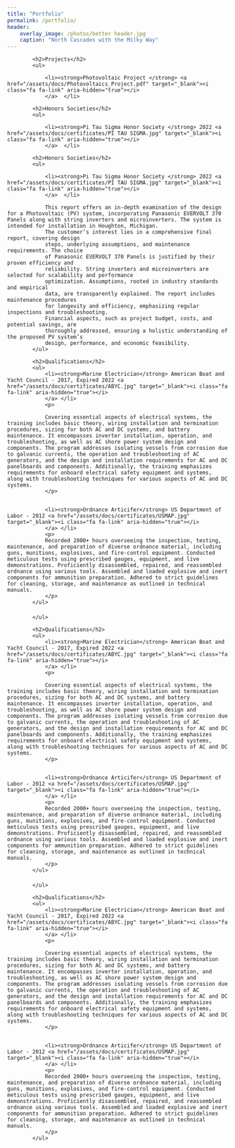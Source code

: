 ```yaml
---
title: "Portfolio"
permalink: /portfolio/
header:
    overlay_image: /photos/better header.jpg
    caption: "North Cascades with the Milky Way"
---
```


<html>


<style>
        body {
            font-family: Arial, sans-serif;
            margin: 0px;
        }
        .title {
            font-weight: bold;
        }
        .experience {
            margin-bottom: 20px;
        }
        .image {
            float: right; /* Float the image to the right */
            width: 375px; /* Set the width of the image as desired */
        }
</style>
<body>


<div class="content">
    <div class="experience">
     
            <h2>Projects</h2>
            <ul>

                <li><strong>Photovoltaic Project </strong> <a href="/assets/docs/Photovoltaics_Project.pdf" target="_blank"><i class="fa fa-link" aria-hidden="true"></i>
                </a>  </li> 

                
<style>
        body {
            font-family: Arial, sans-serif;
            margin: 0px;
        }
        .title {
            font-weight: bold;
        }
        .experience {
            margin-bottom: 20px;
        }
        .image {
            float: right; /* Float the image to the right */
            width: 375px; /* Set the width of the image as desired */
        }
</style>
<body>


<div class="content">
    <div class="experience">
     
            <h2>Honors Societies</h2>
            <ul>

                <li><strong>Pi Tau Sigma Honor Society </strong> 2022 <a href="/assets/docs/certificates/PI TAU SIGMA.jpg" target="_blank"><i class="fa fa-link" aria-hidden="true"></i>
                </a>  </li> 

                
<style>
        body {
            font-family: Arial, sans-serif;
            margin: 0px;
        }
        .title {
            font-weight: bold;
        }
        .experience {
            margin-bottom: 20px;
        }
        .image {
            float: right; /* Float the image to the right */
            width: 375px; /* Set the width of the image as desired */
        }
</style>
<body>


<div class="content">
    <div class="experience">
     
            <h2>Honors Societies</h2>
            <ul>

                <li><strong>Pi Tau Sigma Honor Society </strong> 2022 <a href="/assets/docs/certificates/PI TAU SIGMA.jpg" target="_blank"><i class="fa fa-link" aria-hidden="true"></i>
                </a>  </li> 

                This report offers an in-depth examination of the design for a Photovoltaic (PV) system, incorporating Panasonic EVERVOLT 370 Panels along with string inverters and microinverters. The system is intended for installation in Houghton, Michigan.
                The customer’s interest lies in a comprehensive final report, covering design
                steps, underlying assumptions, and maintenance requirements. The choice
                of Panasonic EVERVOLT 370 Panels is justified by their proven efficiency and
                reliability. String inverters and microinverters are selected for scalability and performance
                optimization. Assumptions, rooted in industry standards and empirical
                data, are transparently explained. The report includes maintenance procedures
                for longevity and efficiency, emphasizing regular inspections and troubleshooting.
                Financial aspects, such as project budget, costs, and potential savings, are
                thoroughly addressed, ensuring a holistic understanding of the proposed PV system’s
                design, performance, and economic feasibility.
            </ul>
   


<div class="experience">

            <h2>Qualifications</h2>
            <ul>
                <li><strong>Marine Electrician</strong> American Boat and Yacht Council - 2017, Expired 2022 <a href="/assets/docs/certificates/ABYC.jpg" target="_blank"><i class="fa fa-link" aria-hidden="true"></i>
                </a> </li>
                <p>

                Covering essential aspects of electrical systems, the training includes basic theory, wiring installation and termination procedures, sizing for both AC and DC systems, and battery maintenance. It encompasses inverter installation, operation, and troubleshooting, as well as AC shore power system design and components. The program addresses isolating vessels from corrosion due to galvanic currents, the operation and troubleshooting of AC generators, and the design and installation requirements for AC and DC panelboards and components. Additionally, the training emphasizes requirements for onboard electrical safety equipment and systems, along with troubleshooting techniques for various aspects of AC and DC systems.
                </p>


                <li><strong>Ordnance Articifer</strong> US Department of Labor - 2012 <a href="/assets/docs/certificates/USMAP.jpg" target="_blank"><i class="fa fa-link" aria-hidden="true"></i>
                </a> </li>
                <p>
                Recorded 2000+ hours overseeing the inspection, testing, maintenance, and preparation of diverse ordnance material, including guns, munitions, explosives, and fire-control equipment. Conducted meticulous tests using prescribed gauges, equipment, and live demonstrations. Proficiently disassembled, repaired, and reassembled ordnance using various tools. Assembled and loaded explosive and inert components for ammunition preparation. Adhered to strict guidelines for cleaning, storage, and maintenance as outlined in technical manuals.
                </p>
            </ul>
   
</div>

            </ul>
   


<div class="experience">

            <h2>Qualifications</h2>
            <ul>
                <li><strong>Marine Electrician</strong> American Boat and Yacht Council - 2017, Expired 2022 <a href="/assets/docs/certificates/ABYC.jpg" target="_blank"><i class="fa fa-link" aria-hidden="true"></i>
                </a> </li>
                <p>

                Covering essential aspects of electrical systems, the training includes basic theory, wiring installation and termination procedures, sizing for both AC and DC systems, and battery maintenance. It encompasses inverter installation, operation, and troubleshooting, as well as AC shore power system design and components. The program addresses isolating vessels from corrosion due to galvanic currents, the operation and troubleshooting of AC generators, and the design and installation requirements for AC and DC panelboards and components. Additionally, the training emphasizes requirements for onboard electrical safety equipment and systems, along with troubleshooting techniques for various aspects of AC and DC systems.
                </p>


                <li><strong>Ordnance Articifer</strong> US Department of Labor - 2012 <a href="/assets/docs/certificates/USMAP.jpg" target="_blank"><i class="fa fa-link" aria-hidden="true"></i>
                </a> </li>
                <p>
                Recorded 2000+ hours overseeing the inspection, testing, maintenance, and preparation of diverse ordnance material, including guns, munitions, explosives, and fire-control equipment. Conducted meticulous tests using prescribed gauges, equipment, and live demonstrations. Proficiently disassembled, repaired, and reassembled ordnance using various tools. Assembled and loaded explosive and inert components for ammunition preparation. Adhered to strict guidelines for cleaning, storage, and maintenance as outlined in technical manuals.
                </p>
            </ul>
   
</div>

            </ul>
   


<div class="experience">

            <h2>Qualifications</h2>
            <ul>
                <li><strong>Marine Electrician</strong> American Boat and Yacht Council - 2017, Expired 2022 <a href="/assets/docs/certificates/ABYC.jpg" target="_blank"><i class="fa fa-link" aria-hidden="true"></i>
                </a> </li>
                <p>

                Covering essential aspects of electrical systems, the training includes basic theory, wiring installation and termination procedures, sizing for both AC and DC systems, and battery maintenance. It encompasses inverter installation, operation, and troubleshooting, as well as AC shore power system design and components. The program addresses isolating vessels from corrosion due to galvanic currents, the operation and troubleshooting of AC generators, and the design and installation requirements for AC and DC panelboards and components. Additionally, the training emphasizes requirements for onboard electrical safety equipment and systems, along with troubleshooting techniques for various aspects of AC and DC systems.
                </p>


                <li><strong>Ordnance Articifer</strong> US Department of Labor - 2012 <a href="/assets/docs/certificates/USMAP.jpg" target="_blank"><i class="fa fa-link" aria-hidden="true"></i>
                </a> </li>
                <p>
                Recorded 2000+ hours overseeing the inspection, testing, maintenance, and preparation of diverse ordnance material, including guns, munitions, explosives, and fire-control equipment. Conducted meticulous tests using prescribed gauges, equipment, and live demonstrations. Proficiently disassembled, repaired, and reassembled ordnance using various tools. Assembled and loaded explosive and inert components for ammunition preparation. Adhered to strict guidelines for cleaning, storage, and maintenance as outlined in technical manuals.
                </p>
            </ul>
   
</div>
